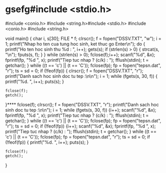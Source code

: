 # gsefg#include <stdio.h>
#include <conio.h>
#include <string.h>#include <stdio.h>
#include <conio.h>
#include <string.h>

void main()
{
	char i, s[30];
	FILE * f;
	clrscr();
	f = fopen("DSSV.TXT", "w");
	i = 1;
	printf("Nhap ho ten cua tung hoc sinh, ket thuc go Enter\n");
	do {
		printf("Ho ten hoc sinh thu %d : ", i++);
		gets(s);
		if (strlen(s) > 0)
		{
			strcat(s, "\n");
			fputs(s, f);
		}
	} while (strlen(s) > 0);
	fclose(f);i++);
		scanf("%d", &x);
		fprintf(fp, "%d ", x);
		printf("Tiep tuc nhap ? (c/k) : ");
		fflush(stdin);
		t = getchar();
	} while ((t == 'c') || (t == 'C'));
	fclose(fp);
	fp = fopen("tepsn.dat", "r");
	ts = sd = 0;
	if (!feof(fp))
	{
	clrscr();
	f = fopen("DSSV.TXT", "r");
	printf("Danh sach hoc sinh doc tu tep :\n\n");
	i = 1;
	while (fgets(s, 30, f))
	{
		printf("%d. ", i++);
		puts(s);
	}

	fclose(f);
	getch();
}****
	fclose(f);
	clrscr();
	f = fopen("DSSV.TXT", "r");
	printf("Danh sach hoc sinh doc tu tep :\n\n");
	i = 1;
	while (fgets(s, 30, f))
	{i++);
		scanf("%d", &x);
		fprintf(fp, "%d ", x);
		printf("Tiep tuc nhap ? (c/k) : ");
		fflush(stdin);
		t = getchar();
	} while ((t == 'c') || (t == 'C'));
	fclose(fp);
	fp = fopen("tepsn.dat", "r");
	ts = sd = 0;
	if (!feof(fp))
	{i++);
		scanf("%d", &x);
		fprintf(fp, "%d ", x);
		printf("Tiep tuc nhap ? (c/k) : ");
		fflush(stdin);
		t = getchar();
	} while ((t == 'c') || (t == 'C'));
	fclose(fp);
	fp = fopen("tepsn.dat", "r");
	ts = sd = 0;
	if (!feof(fp))
	{
		printf("%d. ", i++);
		puts(s);
	}

	fclose(f);
	getch();
}
